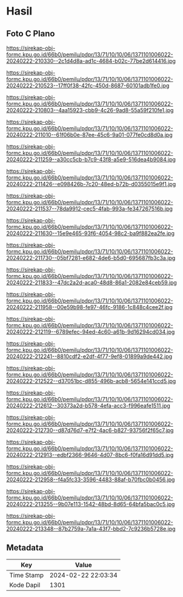 # Hasil

## Foto C Plano

https://sirekap-obj-formc.kpu.go.id/66b0/pemilu/pdpr/13/71/10/10/06/1371101006022-20240222-210330--2c1d4d8a-ad1c-4684-b02c-77be2d614416.jpg

https://sirekap-obj-formc.kpu.go.id/66b0/pemilu/pdpr/13/71/10/10/06/1371101006022-20240222-210523--17ff0f38-42fc-450d-8687-60101adb1fe0.jpg

https://sirekap-obj-formc.kpu.go.id/66b0/pemilu/pdpr/13/71/10/10/06/1371101006022-20240222-210803--4aa15923-cbb9-4c26-9ad8-55a59f210fe1.jpg

https://sirekap-obj-formc.kpu.go.id/66b0/pemilu/pdpr/13/71/10/10/06/1371101006022-20240222-211010--61f06b0e-87ee-45c6-9a01-077fe0cd8d0a.jpg

https://sirekap-obj-formc.kpu.go.id/66b0/pemilu/pdpr/13/71/10/10/06/1371101006022-20240222-211259--a30cc5cb-b7c9-43f8-a5e9-516dea4b9084.jpg

https://sirekap-obj-formc.kpu.go.id/66b0/pemilu/pdpr/13/71/10/10/06/1371101006022-20240222-211426--e098426b-7c20-48ed-b72b-d0355015e9f1.jpg

https://sirekap-obj-formc.kpu.go.id/66b0/pemilu/pdpr/13/71/10/10/06/1371101006022-20240222-211537--78da9912-cec5-4fab-993a-fe347267516b.jpg

https://sirekap-obj-formc.kpu.go.id/66b0/pemilu/pdpr/13/71/10/10/06/1371101006022-20240222-211630--15e9e465-93f6-4054-98c2-ba9f882ea2fe.jpg

https://sirekap-obj-formc.kpu.go.id/66b0/pemilu/pdpr/13/71/10/10/06/1371101006022-20240222-211730--05bf7281-e682-4de6-b5d0-695687fb3c3a.jpg

https://sirekap-obj-formc.kpu.go.id/66b0/pemilu/pdpr/13/71/10/10/06/1371101006022-20240222-211833--47dc2a2d-aca0-48d8-86a1-2082e84ceb59.jpg

https://sirekap-obj-formc.kpu.go.id/66b0/pemilu/pdpr/13/71/10/10/06/1371101006022-20240222-211958--00e59b98-fe97-46fc-9186-1c848c4cee2f.jpg

https://sirekap-obj-formc.kpu.go.id/66b0/pemilu/pdpr/13/71/10/10/06/1371101006022-20240222-212119--6789efec-94ed-4c60-a61b-9d16294cd034.jpg

https://sirekap-obj-formc.kpu.go.id/66b0/pemilu/pdpr/13/71/10/10/06/1371101006022-20240222-212241--8810cdf2-e2df-4f77-9ef8-01899a9de442.jpg

https://sirekap-obj-formc.kpu.go.id/66b0/pemilu/pdpr/13/71/10/10/06/1371101006022-20240222-212522--d37051bc-d855-496b-acb8-5654e141ccd5.jpg

https://sirekap-obj-formc.kpu.go.id/66b0/pemilu/pdpr/13/71/10/10/06/1371101006022-20240222-212612--30373a2d-b578-4efa-acc3-f996eafe1511.jpg

https://sirekap-obj-formc.kpu.go.id/66b0/pemilu/pdpr/13/71/10/10/06/1371101006022-20240222-212730--d87d76d7-e7f2-4ac6-b827-93756f2f65c7.jpg

https://sirekap-obj-formc.kpu.go.id/66b0/pemilu/pdpr/13/71/10/10/06/1371101006022-20240222-212913--edbf2366-9646-4d07-8bc6-f0fa16d91dd5.jpg

https://sirekap-obj-formc.kpu.go.id/66b0/pemilu/pdpr/13/71/10/10/06/1371101006022-20240222-212958--f4a5fc33-3596-4483-88af-b70fbc0b0456.jpg

https://sirekap-obj-formc.kpu.go.id/66b0/pemilu/pdpr/13/71/10/10/06/1371101006022-20240222-213255--9b07e113-1542-48bd-8d65-64bfa5bac0c5.jpg

https://sirekap-obj-formc.kpu.go.id/66b0/pemilu/pdpr/13/71/10/10/06/1371101006022-20240222-213348--87b2759a-7a1a-43f7-bbd2-7c9236b5728e.jpg


## Metadata

| Key        | Value               |
| ---------- | ------------------- |
| Time Stamp | 2024-02-22 22:03:34 |
| Kode Dapil | 1301                |



